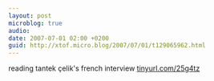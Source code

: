```yaml
---
layout: post
microblog: true
audio: 
date: 2007-07-01 02:00 +0200
guid: http://xtof.micro.blog/2007/07/01/t129065962.html
---
```

reading tantek çelik's french interview [tinyurl.com/25g4tz](http://tinyurl.com/25g4tz)
